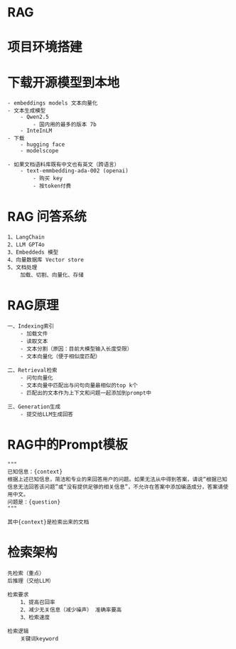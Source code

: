 # RAG
# 项目环境搭建
# 下载开源模型到本地
    - embeddings models 文本向量化
    - 文本生成模型
        - Qwen2.5
            - 国内用的最多的版本 7b
        - InteInLM
    - 下载
        - hugging face
        - modelscope
    
    - 如果文档语料库既有中文也有英文（跨语言）
        - text-emmbedding-ada-002 (openai)
            - 购买 key
            - 按token付费

# RAG 问答系统
    1、LangChain
    2、LLM GPT4o
    3、Embeddeds 模型
    4、向量数据库 Vector store
    5、文档处理
        加载、切割、向量化、存储

# RAG原理
    一、Indexing索引       
        - 加载文件
        - 读取文本
        - 文本分割（原因：目前大模型输入长度受限）
        - 文本向量化（便于相似度匹配）

    二、Retrieval检索  
        - 问句向量化
        - 文本向量中匹配出与问句向量最相似的top k个
        - 匹配出的文本作为上下文和问题一起添加到prompt中

    三、Generation生成
        - 提交给LLM生成回答

# RAG中的Prompt模板

```
"""
已知信息：{context}
根据上述已知信息，简洁和专业的来回答用户的问题。如果无法从中得到答案，请说“根据已知信息无法回答该问题”或“没有提供足够的相关信息”，不允许在答案中添加编造成分，答案请使用中文。
问题是：{question}
"""

其中{context}是检索出来的文档
```

# 检索架构
    先检索（重点）
    后推理（交给LLM）

    检索要求
        1、提高召回率
        2、减少无关信息（减少噪声） 准确率要高
        3、检索速度

    检索逻辑
        关键词keyword
